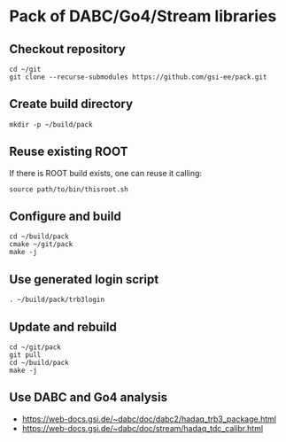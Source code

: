 # Pack of DABC/Go4/Stream libraries

## Checkout repository

    cd ~/git
    git clone --recurse-submodules https://github.com/gsi-ee/pack.git

## Create build directory

    mkdir -p ~/build/pack

## Reuse existing ROOT

If there is ROOT build exists, one can reuse it calling:

    source path/to/bin/thisroot.sh

## Configure and build

    cd ~/build/pack
    cmake ~/git/pack
    make -j

## Use generated login script

    . ~/build/pack/trb3login

## Update and rebuild

    cd ~/git/pack
    git pull
    cd ~/build/pack
    make -j

## Use DABC and Go4 analysis

* https://web-docs.gsi.de/~dabc/doc/dabc2/hadaq_trb3_package.html
* https://web-docs.gsi.de/~dabc/doc/stream/hadaq_tdc_calibr.html



